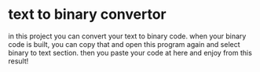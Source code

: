 # text to binary convertor
in this project you can convert your text to binary code. when your binary code is built, you can copy that and open this program again and select binary to text section.
then you paste your code at here and enjoy from this result!
